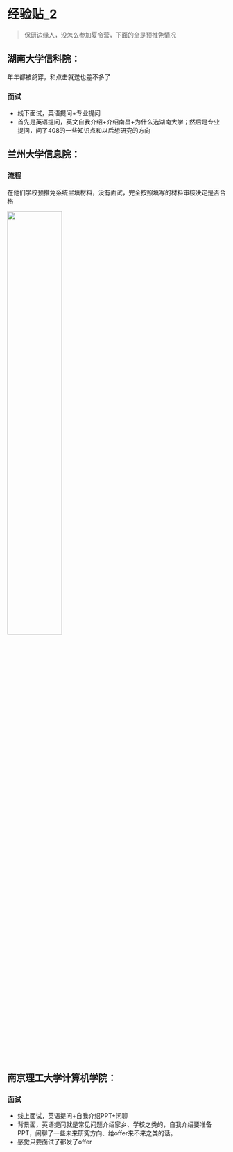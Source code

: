 # 经验贴_2 

> 保研边缘人，没怎么参加夏令营，下面的全是预推免情况

## 湖南大学信科院：

年年都被鸽穿，和点击就送也差不多了

### 面试
+ 线下面试，英语提问+专业提问
+ 首先是英语提问，英文自我介绍+介绍南昌+为什么选湖南大学；然后是专业提问，问了408的一些知识点和以后想研究的方向

## 兰州大学信息院：

### 流程
在他们学校预推免系统里填材料，没有面试，完全按照填写的材料审核决定是否合格

<img decoding="async" src="http://img.deepe.ren/i/2023/10/08/169676109565228507411d1.jpg" width="50%">

## 南京理工大学计算机学院：

### 面试

+ 线上面试，英语提问+自我介绍PPT+闲聊
+ 背景面，英语提问就是常见问题介绍家乡、学校之类的，自我介绍要准备PPT，闲聊了一些未来研究方向、给offer来不来之类的话。
+ 感觉只要面试了都发了offer
